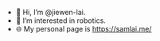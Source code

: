 - 👋 Hi, I’m @jiewen-lai.
- 🤖 I’m interested in robotics.
- 🌐 My personal page is https://samlai.me/

<!---
jiewen-lai/jiewen-lai is a ✨ special ✨ repository because its `README.md` (this file) appears on your GitHub profile.
You can click the Preview link to take a look at your changes.
--->
